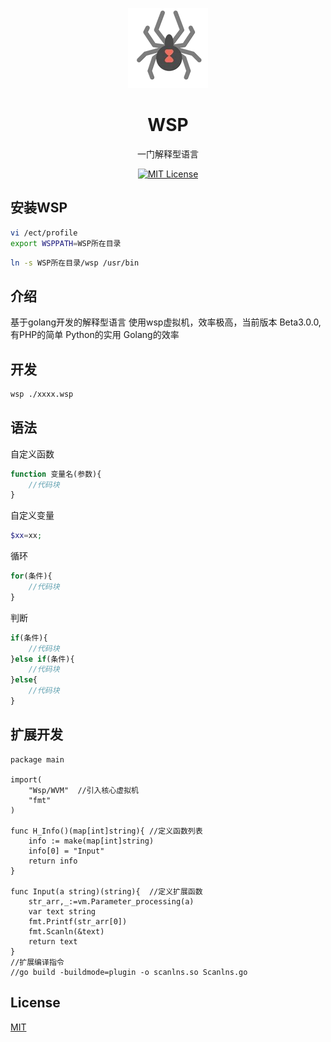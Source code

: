 <p align="center"><img src="./logo.png"
        alt="Logo" width="128" height="128" style="max-width: 100%;"></p>
<h1 align="center">WSP</h1>
<p align="center">一门解释型语言</p>
<p align="center">
    <a href="https://github.com/Linkangyis/Wsp_language/blob/LICENSE">
        <img src="https://img.shields.io/github/license/Ice-Hazymoon/MikuTools.svg" alt="MIT License" />
    </a>
</p>

## 安装WSP

```bash
vi /ect/profile
export WSPPATH=WSP所在目录
```
```bash
ln -s WSP所在目录/wsp /usr/bin
```
## 介绍

基于golang开发的解释型语言 使用wsp虚拟机，效率极高，当前版本 Beta3.0.0,有PHP的简单 Python的实用 Golang的效率

## 开发

```bash
wsp ./xxxx.wsp
```

## 语法
自定义函数
```php
function 变量名(参数){
    //代码块
}
```
自定义变量
```php
$xx=xx;
```
循环
```php
for(条件){
    //代码块
}
```

判断
```php
if(条件){
    //代码块
}else if(条件){
    //代码块
}else{
    //代码块
}
```

## 扩展开发
```golang
package main

import(
    "Wsp/WVM"  //引入核心虚拟机
    "fmt"
)

func H_Info()(map[int]string){ //定义函数列表
    info := make(map[int]string)
    info[0] = "Input"
    return info
}

func Input(a string)(string){  //定义扩展函数
    str_arr,_:=vm.Parameter_processing(a)
    var text string
	fmt.Printf(str_arr[0])
	fmt.Scanln(&text)
    return text
}
//扩展编译指令
//go build -buildmode=plugin -o scanlns.so Scanlns.go
```
## License

[MIT](https://github.com/Linkangyis/Wsp_language/blob/LICENSE)
